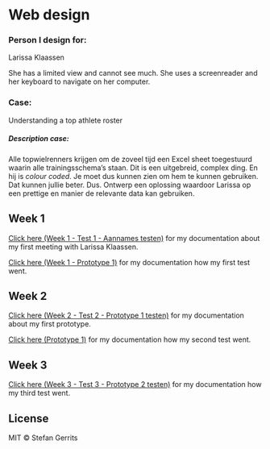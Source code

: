 # Web design

### Person I design for: 
Larissa Klaassen

She has a limited view and cannot see much. She uses a screenreader and her keyboard to navigate on her computer.
### Case: 
Understanding a top athlete roster

##### Description case:

Alle topwielrenners krijgen om de zoveel tijd een Excel sheet toegestuurd waarin alle trainingsschema’s staan. Dit is een uitgebreid, complex ding. En hij is *colour coded*. Je moet dus kunnen zien om hem te kunnen gebruiken. Dat kunnen jullie beter. Dus. Ontwerp een oplossing waardoor Larissa op een prettige en manier de relevante data kan gebruiken.

## Week 1

[Click here (Week 1 - Test 1 - Aannames testen)](https://github.com/StefanGerrits2/web-design-1920/wiki/Week-1---Kennismaking) for my documentation about my first meeting with Larissa Klaassen.

[Click here (Week 1 - Prototype 1)](https://github.com/StefanGerrits2/web-design-1920/wiki/1.1-Prototype-1) for my documentation how my first test went.

## Week 2

[Click here (Week 2 - Test 2 - Prototype 1 testen)](https://github.com/StefanGerrits2/web-design-1920/wiki/2.1-Week-2---Verslaglegging-Prototype-1) for my documentation about my first prototype.

[Click here (Prototype 1)](https://github.com/StefanGerrits2/web-design-1920/wiki/2.2-Prototype-2) for my documentation how my second test went.

## Week 3

[Click here (Week 3 - Test 3 - Prototype 2 testen)](https://github.com/StefanGerrits2/web-design-1920/wiki/3.1-Week-3-Verslaglegging-Prototype-2) for my documentation how my third test went.

## License

MIT © Stefan Gerrits